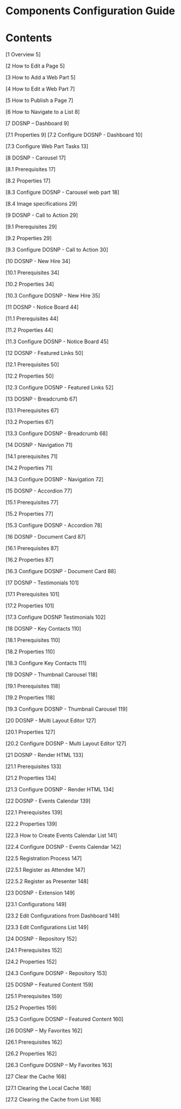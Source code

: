 # Components Configuration Guide

# Contents

[1 Overview 5]

[2 How to Edit a Page 5]

[3 How to Add a Web Part 5]

[4 How to Edit a Web Part 7]

[5 How to Publish a Page 7]

[6 How to Navigate to a List 8]

[7 DOSNP – Dashboard 9]

  [7.1 Properties 9]
  [7.2 Configure DOSNP - Dashboard 10]

  [7.3 Configure Web Part Tasks 13]

[8 DOSNP - Carousel 17]

[8.1 Prerequisites 17]

[8.2 Properties 17]

[8.3 Configure DOSNP - Carousel web part 18]

[8.4 Image specifications 29]

[9 DOSNP - Call to Action 29]

[9.1 Prerequisites 29]

[9.2 Properties 29]

[9.3 Configure DOSNP - Call to Action 30]

[10 DOSNP - New Hire 34]

[10.1 Prerequisites 34]

[10.2 Properties 34]

[10.3 Configure DOSNP - New Hire 35]

[11 DOSNP - Notice Board 44]

[11.1 Prerequisites 44]

[11.2 Properties 44]

[11.3 Configure DOSNP - Notice Board 45]

[12 DOSNP - Featured Links 50]

[12.1 Prerequisites 50]

[12.2 Properties 50]

[12.3 Configure DOSNP - Featured Links 52]

[13 DOSNP - Breadcrumb 67]

[13.1 Prerequisites 67]

[13.2 Properties 67]

[13.3 Configure DOSNP - Breadcrumb 68]

[14 DOSNP - Navigation 71]

[14.1 prerequisites 71]

[14.2 Properties 71]

[14.3 Configure DOSNP - Navigation 72]

[15 DOSNP - Accordion 77]

[15.1 Prerequisites 77]

[15.2 Properties 77]

[15.3 Configure DOSNP - Accordion 78]

[16 DOSNP - Document Card 87]

[16.1 Prerequisites 87]

[16.2 Properties 87]

[16.3 Configure DOSNP - Document Card 88]

[17 DOSNP - Testimonials 101]

[17.1 Prerequisites 101]

[17.2 Properties 101]

[17.3 Configure DOSNP Testimonials 102]

[18 DOSNP - Key Contacts 110]

[18.1 Prerequisites 110]

[18.2 Properties 110]

[18.3 Configure Key Contacts 111]

[19 DOSNP - Thumbnail Carousel 118]

[19.1 Prerequisites 118]

[19.2 Properties 118]

[19.3 Configure DOSNP - Thumbnail Carousel 119]

[20 DOSNP - Multi Layout Editor 127]

[20.1 Properties 127]

[20.2 Configure DOSNP - Multi Layout Editor 127]

[21 DOSNP - Render HTML 133]

[21.1 Prerequisites 133]

[21.2 Properties 134]

[21.3 Configure DOSNP - Render HTML 134]

[22 DOSNP - Events Calendar 139]

[22.1 Prerequisites 139]

[22.2 Properties 139]

[22.3 How to Create Events Calendar List 141]

[22.4 Configure DOSNP - Events Calendar 142]

[22.5 Registration Process 147]

[22.5.1 Register as Attendee 147]

[22.5.2 Register as Presenter 148]

[23 DOSNP - Extension 149]

[23.1 Configurations 149]

[23.2 Edit Configurations from Dashboard 149]

[23.3 Edit Configurations List 149]

[24 DOSNP - Repository 152]

[24.1 Prerequisites 152]

[24.2 Properties 152]

[24.3 Configure DOSNP - Repository 153]

[25 DOSNP – Featured Content 159]

[25.1 Prerequisites 159]

[25.2 Properties 159]

[25.3 Configure DOSNP – Featured Content 160]

[26 DOSNP – My Favorites 162]

[26.1 Prerequisites 162]

[26.2 Properties 162]

[26.3 Configure DOSNP – My Favorites 163]

[27 Clear the Cache 168]

[27.1 Clearing the Local Cache 168]

[27.2 Clearing the Cache from List 168]
